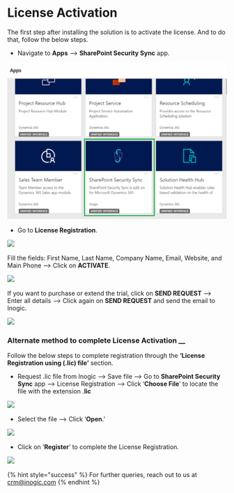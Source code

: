# License Activation

The first step after installing the solution is to activate the license. And to do that, follow the below steps.

* Navigate to **Apps** --> **SharePoint Security Sync** app.

![](<../../.gitbook/assets/7 (2).png>)

* Go to **License Registration**.

![](<../../.gitbook/assets/Assign Sec\_5.png>)

Fill the fields: First Name, Last Name, Company Name, Email, Website, and Main Phone --> Click on **ACTIVATE**.

![](<../../.gitbook/assets/Assign Sec\_1.png>)

If you want to purchase or extend the trial, click on **SEND REQUEST** --> Enter all details --> Click again on **SEND REQUEST** and send the email to Inogic.

![](<../../.gitbook/assets/Assign Sec\_2.png>)

### Alternate method to complete License Activation __&#x20;

Follow the below steps to complete registration through the **‘License Registration using (.lic) file’** section.

* Request .lic file from Inogic --> Save file --> Go to **SharePoint Security Sync** app --> License Registration --> Click ‘**Choose File**’ to locate the file with the extension .**lic**

![](<../../.gitbook/assets/Assign Sec\_4.png>)

* Select the file --> Click ‘**Open**.’

![](<../../.gitbook/assets/Assign Sec\_6.png>)

* Click on ‘**Register**’ to complete the License Registration.

![](<../../.gitbook/assets/Assign Sec\_3.png>)

{% hint style="success" %}
For further queries, reach out to us at [crm@inogic.com](mailto:crm@inogic.com)
{% endhint %}
